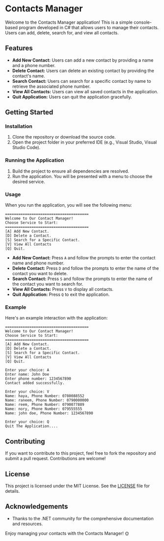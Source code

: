 # Contacts Manager 

Welcome to the Contacts Manager application! This is a simple console-based program developed in C# that allows users to manage their contacts. Users can add, delete, search for, and view all contacts.

## Features

- **Add New Contact:** Users can add a new contact by providing a name and a phone number.
- **Delete Contact:** Users can delete an existing contact by providing the contact's name.
- **Search Contact:** Users can search for a specific contact by name to retrieve the associated phone number.
- **View All Contacts:** Users can view all saved contacts in the application.
- **Quit Application:** Users can quit the application gracefully.

## Getting Started

### Installation

1. Clone the repository or download the source code.
2. Open the project folder in your preferred IDE (e.g., Visual Studio, Visual Studio Code).

### Running the Application

1. Build the project to ensure all dependencies are resolved.
2. Run the application. You will be presented with a menu to choose the desired service.

### Usage

When you run the application, you will see the following menu:

```
======================================
Welcome to Our Contact Manager! 
Choose Service to Start:
======================================
[A] Add New Contact.
[D] Delete a Contact.
[S] Search for a Specific Contact.
[V] View All Contacts
[Q] Quit.
```

- **Add New Contact:** Press `A` and follow the prompts to enter the contact name and phone number.
- **Delete Contact:** Press `D` and follow the prompts to enter the name of the contact you want to delete.
- **Search Contact:** Press `S` and follow the prompts to enter the name of the contact you want to search for.
- **View All Contacts:** Press `V` to display all contacts.
- **Quit Application:** Press `Q` to exit the application.

### Example

Here's an example interaction with the application:

```
======================================
Welcome to Our Contact Manager! 
Choose Service to Start:
======================================
[A] Add New Contact.
[D] Delete a Contact.
[S] Search for a Specific Contact.
[V] View All Contacts
[Q] Quit.

Enter your choice: A
Enter name: John Doe
Enter phone number: 1234567890
Contact added successfully.

Enter your choice: V
Name: haya, Phone Number: 0780088552
Name: raneem, Phone Number: 0790000000
Name: reem, Phone Number: 0790077889
Name: nory, Phone Number: 079555555
Name: john doe, Phone Number: 1234567890

Enter your choice: Q
Quit The Application....
```

## Contributing

If you want to contribute to this project, feel free to fork the repository and submit a pull request. Contributions are welcome!

## License

This project is licensed under the MIT License. See the [LICENSE](LICENSE) file for details.

## Acknowledgements

- Thanks to the .NET community for the comprehensive documentation and resources.

Enjoy managing your contacts with the Contacts Manager! :sun_with_face: